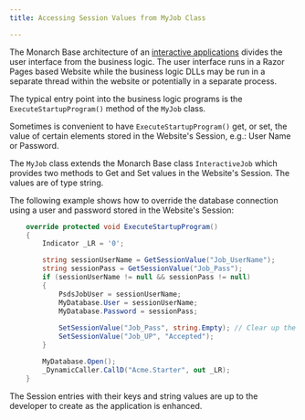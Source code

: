 ```yaml
---
title: Accessing Session Values from MyJob Class

---
```


The Monarch Base architecture of an [interactive applications](/concepts/architecture/application-architecture.html#interactive-job-architecture) divides the user interface from the business logic.  The user interface runs in a Razor Pages based Website while the business logic DLLs may be run in a separate thread within the website or potentially in a separate process.  

The typical entry point into the business logic programs is the `ExecuteStartupProgram()` method of the `MyJob` class.

Sometimes is convenient to have `ExecuteStartupProgram()` get, or set, the value of certain elements stored in the Website's Session, e.g.: User Name or Password.  

The `MyJob` class extends the Monarch Base class `InteractiveJob` which provides two methods to Get and Set values in the Website's Session.  The values are of type string.

The following example shows how to override the database connection using a user and password stored in the Website's Session:

```c#
    override protected void ExecuteStartupProgram()
    {
        Indicator _LR = '0';

        string sessionUserName = GetSessionValue("Job_UserName");
        string sessionPass = GetSessionValue("Job_Pass");
        if (sessionUserName != null && sessionPass != null)
        {
            PsdsJobUser = sessionUserName;
            MyDatabase.User = sessionUserName;
            MyDatabase.Password = sessionPass;
                               
            SetSessionValue("Job_Pass", string.Empty); // Clear up the password from Session
            SetSessionValue("Job_UP", "Accepted");
        }

        MyDatabase.Open();
        _DynamicCaller.CallD("Acme.Starter", out _LR);
    }
```

The Session entries with their keys and string values are up to the developer to create as the application is enhanced.